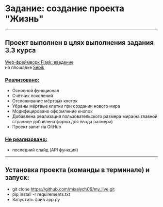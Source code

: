 # Задание: создание проекта "Жизнь"  

***

## Проект выполнен в цлях выполнения  задания 3.3 курса  
[Web-фреймворк Flask: введение](https://stepik.org/course/97540/syllabus)  
на площадке [Sepik](https://stepik.org/)  


### <u>**Реализовано:**</u>

* Основной функционал
* Счётчик поколений
* Отслеживание мёртвых клеток
* Убраны мёртвые клетки при создании нового мира
* Модифицировано оформление кнопок
* Добавлена реализация пользовательского размера мира(на главной странице добавлена форма для ввода размера)
* Проект залит на GitHub

### <u>**Не реализовано:**</u>

* последний слайд (API функция)

***

## Установка проекта (команды в терминале) и запуск:

* git clone https://github.com/mixalych06/my_live.git
* pip install -r requirements.txt
* Запустить файл app.py
